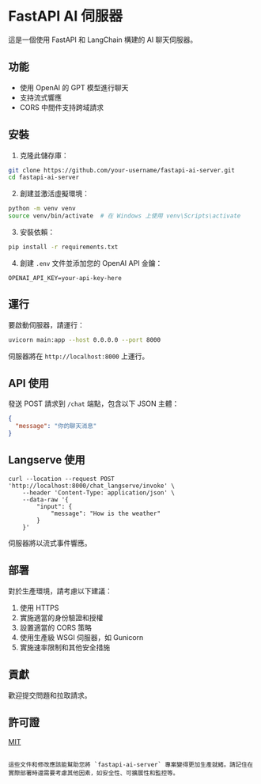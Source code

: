 # FastAPI AI 伺服器

這是一個使用 FastAPI 和 LangChain 構建的 AI 聊天伺服器。

## 功能

- 使用 OpenAI 的 GPT 模型進行聊天
- 支持流式響應
- CORS 中間件支持跨域請求

## 安裝

1. 克隆此儲存庫：

```bash
git clone https://github.com/your-username/fastapi-ai-server.git
cd fastapi-ai-server
```

2. 創建並激活虛擬環境：

```bash
python -m venv venv
source venv/bin/activate  # 在 Windows 上使用 venv\Scripts\activate
```

3. 安裝依賴：

```bash
pip install -r requirements.txt
```

4. 創建 `.env` 文件並添加您的 OpenAI API 金鑰：

```
OPENAI_API_KEY=your-api-key-here
```

## 運行

要啟動伺服器，請運行：

```bash
uvicorn main:app --host 0.0.0.0 --port 8000
```

伺服器將在 `http://localhost:8000` 上運行。

## API 使用

發送 POST 請求到 `/chat` 端點，包含以下 JSON 主體：

```json
{
  "message": "你的聊天消息"
}
```

## Langserve 使用
```
curl --location --request POST 'http://localhost:8000/chat_langserve/invoke' \
    --header 'Content-Type: application/json' \
    --data-raw '{
        "input": {
            "message": "How is the weather"
        }
    }'
```

伺服器將以流式事件響應。

## 部署

對於生產環境，請考慮以下建議：

1. 使用 HTTPS
2. 實施適當的身份驗證和授權
3. 設置適當的 CORS 策略
4. 使用生產級 WSGI 伺服器，如 Gunicorn
5. 實施速率限制和其他安全措施

## 貢獻

歡迎提交問題和拉取請求。

## 許可證

[MIT](https://choosealicense.com/licenses/mit/)
```

這些文件和修改應該能幫助您將 `fastapi-ai-server` 專案變得更加生產就緒。請記住在實際部署時還需要考慮其他因素，如安全性、可擴展性和監控等。